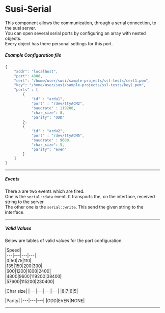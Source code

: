 # Susi-Serial

This component allows the communication, through a serial connection, to the susi server.  
You can open several serial ports by configuring an array with nested objects.  
Every object has there personal settings for this port.

##### Example Configuration file

```javascript
{
	"addr": "localhost",
	"port": 4000,
	"cert": "/home/user/susi/sample-projects/ssl-tests/cert1.pem",
	"key": "/home/user/susi/sample-projects/ssl-tests/key1.pem",
	"ports" : [
		{
			"id" : "ardu1",
			"port" : "/dev/ttyACM2",
			"baudrate" : 119200,
			"char_size": 8,
			"parity": "ODD"
		},
		{
			"id" : "ardu2",
			"port" : "/dev/ttyACM5",
			"baudrate" : 9600,
			"char_size": 5,
			"parity": "even"
		}
	]
}

```

---

##### Events

There a are two events which are fired.  
One is the ```serial::data``` event. It transports the, on the interface, received string to the server.  
The other one is the ```serial::write```. This send the given string to the interface.  

---

##### Valid Values

Below are tables of valid values for the port configuration.

|Speed|  
|---|---|---|---|  
|0|50|75|110|  
|135|150|200|300|  
|600|1200|1800|2400|  
|4800|9600|119200|38400|  
|57600|115200|230400|  

|Char size|
|---|---|---|---|
|8|7|6|5|

|Parity|
|---|---|---|
|ODD|EVEN|NONE|

---
